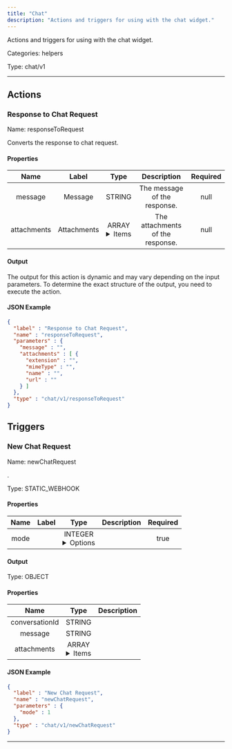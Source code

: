 ```yaml
---
title: "Chat"
description: "Actions and triggers for using with the chat widget."
---
```


Actions and triggers for using with the chat widget.


Categories: helpers


Type: chat/v1

<hr />




## Actions


### Response to Chat Request
Name: responseToRequest

Converts the response to chat request.

#### Properties

|      Name       |      Label     |     Type     |     Description     | Required |
|:---------------:|:--------------:|:------------:|:-------------------:|:--------:|
| message | Message | STRING | The message of the response. | null |
| attachments | Attachments | ARRAY <details> <summary> Items </summary> [FILE_ENTRY] </details> | The attachments of the response. | null |


#### Output

The output for this action is dynamic and may vary depending on the input parameters. To determine the exact structure of the output, you need to execute the action.

#### JSON Example
```json
{
  "label" : "Response to Chat Request",
  "name" : "responseToRequest",
  "parameters" : {
    "message" : "",
    "attachments" : [ {
      "extension" : "",
      "mimeType" : "",
      "name" : "",
      "url" : ""
    } ]
  },
  "type" : "chat/v1/responseToRequest"
}
```




## Triggers


### New Chat Request
Name: newChatRequest

.

Type: STATIC_WEBHOOK

#### Properties

|      Name       |      Label     |     Type     |     Description     | Required |
|:---------------:|:--------------:|:------------:|:-------------------:|:--------:|
| mode | | INTEGER <details> <summary> Options </summary> 1, 2 </details> |  | true |


#### Output



Type: OBJECT


#### Properties

|     Name     |     Type     |     Description     |
|:------------:|:------------:|:-------------------:|
| conversationId | STRING |  |
| message | STRING |  |
| attachments | ARRAY <details> <summary> Items </summary> [FILE_ENTRY] </details> |  |




#### JSON Example
```json
{
  "label" : "New Chat Request",
  "name" : "newChatRequest",
  "parameters" : {
    "mode" : 1
  },
  "type" : "chat/v1/newChatRequest"
}
```


<hr />

